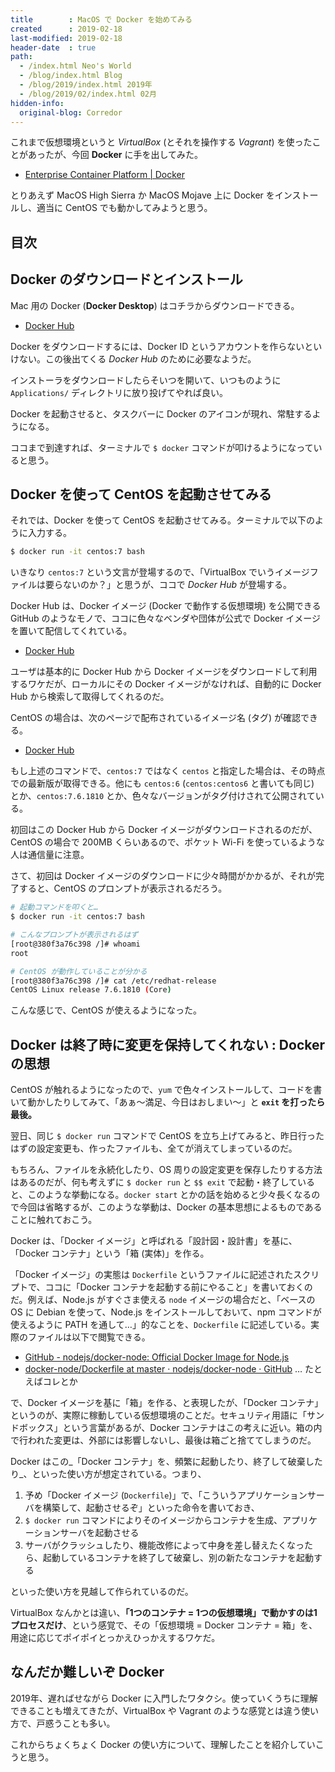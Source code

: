 ```yaml
---
title        : MacOS で Docker を始めてみる
created      : 2019-02-18
last-modified: 2019-02-18
header-date  : true
path:
  - /index.html Neo's World
  - /blog/index.html Blog
  - /blog/2019/index.html 2019年
  - /blog/2019/02/index.html 02月
hidden-info:
  original-blog: Corredor
---
```


これまで仮想環境というと _VirtualBox_ (とそれを操作する _Vagrant_) を使ったことがあったが、今回 __Docker__ に手を出してみた。

- [Enterprise Container Platform | Docker](https://www.docker.com/)

とりあえず MacOS High Sierra か MacOS Mojave 上に Docker をインストールし、適当に CentOS でも動かしてみようと思う。

## 目次

## Docker のダウンロードとインストール

Mac 用の Docker (__Docker Desktop__) はコチラからダウンロードできる。

- [Docker Hub](https://store.docker.com/editions/community/docker-ce-desktop-mac)

Docker をダウンロードするには、Docker ID というアカウントを作らないといけない。この後出てくる _Docker Hub_ のために必要なようだ。

インストーラをダウンロードしたらそいつを開いて、いつものように `Applications/` ディレクトリに放り投げてやれば良い。

Docker を起動させると、タスクバーに Docker のアイコンが現れ、常駐するようになる。

ココまで到達すれば、ターミナルで `$ docker` コマンドが叩けるようになっていると思う。

## Docker を使って CentOS を起動させてみる

それでは、Docker を使って CentOS を起動させてみる。ターミナルで以下のように入力する。

```bash
$ docker run -it centos:7 bash
```

いきなり `centos:7` という文言が登場するので、「VirtualBox でいうイメージファイルは要らないのか？」と思うが、ココで _Docker Hub_ が登場する。

Docker Hub は、Docker イメージ (Docker で動作する仮想環境) を公開できる GitHub のようなモノで、ココに色々なベンダや団体が公式で Docker イメージを置いて配信してくれている。

- [Docker Hub](https://hub.docker.com/)

ユーザは基本的に Docker Hub から Docker イメージをダウンロードして利用するワケだが、ローカルにその Docker イメージがなければ、自動的に Docker Hub から検索して取得してくれるのだ。

CentOS の場合は、次のページで配布されているイメージ名 (タグ) が確認できる。

- [Docker Hub](https://hub.docker.com/_/centos)

もし上述のコマンドで、`centos:7` ではなく `centos` と指定した場合は、その時点での最新版が取得できる。他にも `centos:6` (`centos:centos6` と書いても同じ) とか、`centos:7.6.1810` とか、色々なバージョンがタグ付けされて公開されている。

初回はこの Docker Hub から Docker イメージがダウンロードされるのだが、CentOS の場合で 200MB くらいあるので、ポケット Wi-Fi を使っているような人は通信量に注意。

さて、初回は Docker イメージのダウンロードに少々時間がかかるが、それが完了すると、CentOS のプロンプトが表示されるだろう。

```bash
# 起動コマンドを叩くと…
$ docker run -it centos:7 bash

# こんなプロンプトが表示されるはず
[root@380f3a76c398 /]# whoami
root

# CentOS が動作していることが分かる
[root@380f3a76c398 /]# cat /etc/redhat-release 
CentOS Linux release 7.6.1810 (Core) 
```

こんな感じで、CentOS が使えるようになった。

## Docker は終了時に変更を保持してくれない : Docker の思想

CentOS が触れるようになったので、`yum` で色々インストールして、コードを書いて動かしたりしてみて、「あぁ〜満足、今日はおしまい〜」と __`exit` を打ったら最後。__

翌日、同じ `$ docker run` コマンドで CentOS を立ち上げてみると、昨日行ったはずの設定変更も、作ったファイルも、全てが消えてしまっているのだ。

もちろん、ファイルを永続化したり、OS 周りの設定変更を保存したりする方法はあるのだが、何も考えずに `$ docker run` と `$$ exit` で起動・終了していると、このような挙動になる。`docker start` とかの話を始めると少々長くなるので今回は省略するが、このような挙動は、Docker の基本思想によるものであることに触れておこう。

Docker は、「Docker イメージ」と呼ばれる「設計図・設計書」を基に、「Docker コンテナ」という「箱 (実体)」を作る。

「Docker イメージ」の実態は `Dockerfile` というファイルに記述されたスクリプトで、ココに「Docker コンテナを起動する前にやること」を書いておくのだ。例えば、Node.js がすぐさま使える `node` イメージの場合だと、「ベースの OS に Debian を使って、Node.js をインストールしておいて、npm コマンドが使えるように PATH を通して…」的なことを、`Dockerfile` に記述している。実際のファイルは以下で閲覧できる。

- [GitHub - nodejs/docker-node: Official Docker Image for Node.js](https://github.com/nodejs/docker-node)
- [docker-node/Dockerfile at master · nodejs/docker-node · GitHub](https://github.com/nodejs/docker-node/blob/master/10/jessie/Dockerfile) … たとえばコレとか

で、Docker イメージを基に「箱」を作る、と表現したが、「Docker コンテナ」というのが、実際に稼動している仮想環境のことだ。セキュリティ用語に「サンドボックス」という言葉があるが、Docker コンテナはこの考えに近い。箱の内で行われた変更は、外部には影響しないし、最後は箱ごと捨ててしまうのだ。

Docker はこの_「Docker コンテナ」を、頻繁に起動したり、終了して破棄したり_、といった使い方が想定されている。つまり、

1. 予め「Docker イメージ (`Dockerfile`)」で、「こういうアプリケーションサーバを構築して、起動させるぞ」といった命令を書いておき、
2. `$ docker run` コマンドによりそのイメージからコンテナを生成、アプリケーションサーバを起動させる
3. サーバがクラッシュしたり、機能改修によって中身を差し替えたくなったら、起動しているコンテナを終了して破棄し、別の新たなコンテナを起動する

といった使い方を見越して作られているのだ。

VirtualBox なんかとは違い、__「1つのコンテナ = 1つの仮想環境」で動かすのは1プロセスだけ__、という感覚で、その「仮想環境 = Docker コンテナ = 箱」を、用途に応じてポイポイとっかえひっかえするワケだ。

## なんだか難しいぞ Docker

2019年、遅ればせながら Docker に入門したワタクシ。使っていくうちに理解できることも増えてきたが、VirtualBox や Vagrant のような感覚とは違う使い方で、戸惑うことも多い。

これからちょくちょく Docker の使い方について、理解したことを紹介していこうと思う。
